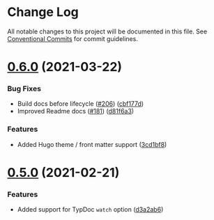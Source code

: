 # Change Log

All notable changes to this project will be documented in this file.
See [Conventional Commits](https://conventionalcommits.org) for commit guidelines.

# [0.6.0](https://github.com/tgreyuk/typedoc-plugin-markdown/compare/vuepress-plugin-typedoc@0.5.0...vuepress-plugin-typedoc@0.6.0) (2021-03-22)


### Bug Fixes

* Build docs before lifecycle ([#206](https://github.com/tgreyuk/typedoc-plugin-markdown/issues/206)) ([cbf177d](https://github.com/tgreyuk/typedoc-plugin-markdown/commit/cbf177d60b5db682819693f9ef14df3799ad3323))
* Improved Readme docs ([#181](https://github.com/tgreyuk/typedoc-plugin-markdown/issues/181)) ([d81f6a3](https://github.com/tgreyuk/typedoc-plugin-markdown/commit/d81f6a392303c9e6566ef15ab0d8b9236e24556d))


### Features

* Added Hugo theme / front matter support ([3cd1bf8](https://github.com/tgreyuk/typedoc-plugin-markdown/commit/3cd1bf894533966f75ccd56c1b7cd2078e7084c0))





# [0.5.0](https://github.com/tgreyuk/typedoc-plugin-markdown/compare/vuepress-plugin-typedoc@0.4.1...vuepress-plugin-typedoc@0.5.0) (2021-02-21)


### Features

* Added support for TypDoc `watch` option ([d3a2ab6](https://github.com/tgreyuk/typedoc-plugin-markdown/commit/d3a2ab6f3322bebee4727f8ed8e810f40196d452))
